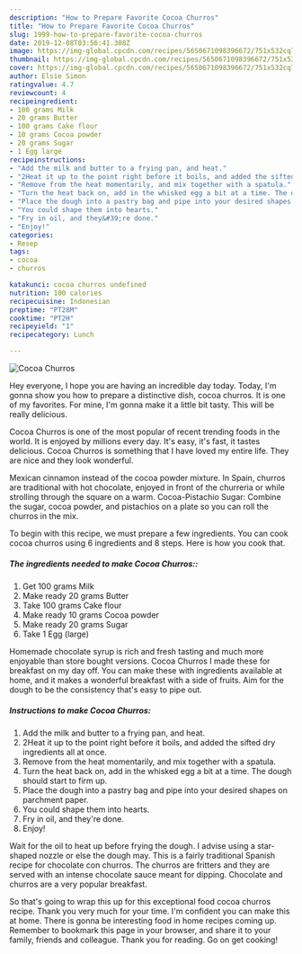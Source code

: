 ```yaml
---
description: "How to Prepare Favorite Cocoa Churros"
title: "How to Prepare Favorite Cocoa Churros"
slug: 1999-how-to-prepare-favorite-cocoa-churros
date: 2019-12-08T03:56:41.308Z
image: https://img-global.cpcdn.com/recipes/5650671098396672/751x532cq70/cocoa-churros-recipe-main-photo.jpg
thumbnail: https://img-global.cpcdn.com/recipes/5650671098396672/751x532cq70/cocoa-churros-recipe-main-photo.jpg
cover: https://img-global.cpcdn.com/recipes/5650671098396672/751x532cq70/cocoa-churros-recipe-main-photo.jpg
author: Elsie Simon
ratingvalue: 4.7
reviewcount: 4
recipeingredient:
- 100 grams Milk
- 20 grams Butter
- 100 grams Cake flour
- 10 grams Cocoa powder
- 20 grams Sugar
- 1 Egg large
recipeinstructions:
- "Add the milk and butter to a frying pan, and heat."
- "2Heat it up to the point right before it boils, and added the sifted dry ingredients all at once."
- "Remove from the heat momentarily, and mix together with a spatula."
- "Turn the heat back on, add in the whisked egg a bit at a time. The dough should start to firm up."
- "Place the dough into a pastry bag and pipe into your desired shapes on parchment paper."
- "You could shape them into hearts."
- "Fry in oil, and they&#39;re done."
- "Enjoy!"
categories:
- Resep
tags:
- cocoa
- churros

katakunci: cocoa churros undefined
nutrition: 100 calories
recipecuisine: Indonesian
preptime: "PT28M"
cooktime: "PT2H"
recipeyield: "1"
recipecategory: Lunch

---
```



![Cocoa Churros](https://img-global.cpcdn.com/recipes/5650671098396672/751x532cq70/cocoa-churros-recipe-main-photo.jpg)

Hey everyone, I hope you are having an incredible day today. Today, I'm gonna show you how to prepare a distinctive dish, cocoa churros. It is one of my favorites. For mine, I'm gonna make it a little bit tasty. This will be really delicious.

Cocoa Churros is one of the most popular of recent trending foods in the world. It is enjoyed by millions every day. It's easy, it's fast, it tastes delicious. Cocoa Churros is something that I have loved my entire life. They are nice and they look wonderful.

Mexican cinnamon instead of the cocoa powder mixture. In Spain, churros are traditional with hot chocolate, enjoyed in front of the churreria or while strolling through the square on a warm. Cocoa-Pistachio Sugar: Combine the sugar, cocoa powder, and pistachios on a plate so you can roll the churros in the mix.


To begin with this recipe, we must prepare a few ingredients. You can cook cocoa churros using 6 ingredients and 8 steps. Here is how you cook that.

##### The ingredients needed to make Cocoa Churros::

1. Get 100 grams Milk
1. Make ready 20 grams Butter
1. Take 100 grams Cake flour
1. Make ready 10 grams Cocoa powder
1. Make ready 20 grams Sugar
1. Take 1 Egg (large)


Homemade chocolate syrup is rich and fresh tasting and much more enjoyable than store bought versions. Cocoa Churros I made these for breakfast on my day off. You can make these with ingredients available at home, and it makes a wonderful breakfast with a side of fruits. Aim for the dough to be the consistency that&#39;s easy to pipe out. 

##### Instructions to make Cocoa Churros:

1. Add the milk and butter to a frying pan, and heat.
1. 2Heat it up to the point right before it boils, and added the sifted dry ingredients all at once.
1. Remove from the heat momentarily, and mix together with a spatula.
1. Turn the heat back on, add in the whisked egg a bit at a time. The dough should start to firm up.
1. Place the dough into a pastry bag and pipe into your desired shapes on parchment paper.
1. You could shape them into hearts.
1. Fry in oil, and they&#39;re done.
1. Enjoy!


Wait for the oil to heat up before frying the dough. I advise using a star-shaped nozzle or else the dough may. This is a fairly traditional Spanish recipe for chocolate con churros. The churros are fritters and they are served with an intense chocolate sauce meant for dipping. Chocolate and churros are a very popular breakfast. 

So that's going to wrap this up for this exceptional food cocoa churros recipe. Thank you very much for your time. I'm confident you can make this at home. There is gonna be interesting food in home recipes coming up. Remember to bookmark this page in your browser, and share it to your family, friends and colleague. Thank you for reading. Go on get cooking!
